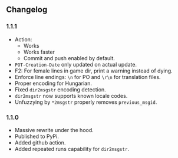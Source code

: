 ## Changelog

### 1.1.1
- Action:
    - Works
    - Works faster
    - Commit and push enabled by default.
- `POT-Creation-Date` only updated on actual update.
- F2: For female lines in game dir, print a warning instead of dying.
- Enforce line endings: `\n` for PO and `\r\n` for translation files.
- Proper encoding for Hungarian.
- Fixed `dir2msgstr` encoding detection.
- `dir2msgstr` now supports known locale codes.
- Unfuzzying by `*2msgstr` properly removes `previous_msgid`.

### 1.1.0
- Massive rewrite under the hood.
- Published to PyPi.
- Added github action.
- Added repeated runs capability for `dir2msgstr`.

